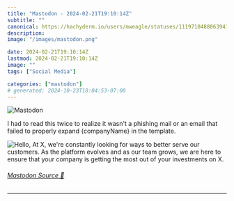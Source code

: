 ```yaml
---
title: "Mastodon - 2024-02-21T19:10:14Z"
subtitle: ""
canonical: https://hachyderm.io/users/mweagle/statuses/111971048806394100
description:
image: "/images/mastodon.png"

date: 2024-02-21T19:10:14Z
lastmod: 2024-02-21T19:10:14Z
image: ""
tags: ["Social Media"]

categories: ["mastodon"]
# generated: 2024-10-23T18:04:53-07:00
---
```

![Mastodon](/images/mastodon.png)

<p>I had to read this twice to realize it wasn&#39;t a phishing mail or an email that failed to properly expand {companyName} in the template.</p>

![Hello,
At X, we're constantly looking for ways to better serve our customers. As the
platform evolves and as our team grows, we are here to ensure that your
company is getting the most out of your investments on X.](1155238156d0bfbb.png)

###### [Mastodon Source 🐘](https://hachyderm.io/@mweagle/111971048806394100)

___
